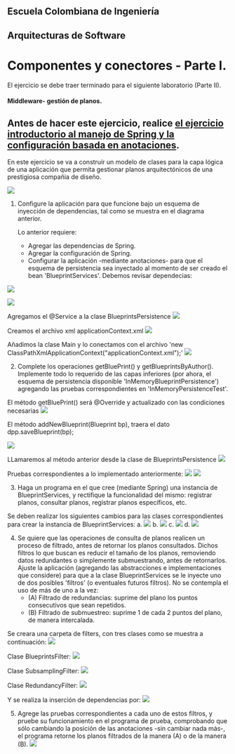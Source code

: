## Escuela Colombiana de Ingeniería

## Arquitecturas de Software

# Componentes y conectores - Parte I.

El ejercicio se debe traer terminado para el siguiente laboratorio (Parte II).

#### Middleware- gestión de planos.


## Antes de hacer este ejercicio, realice [el ejercicio introductorio al manejo de Spring y la configuración basada en anotaciones](https://github.com/ARSW-ECI/Spring_LightweightCont_Annotation-DI_Example).

En este ejercicio se va a construír un modelo de clases para la capa lógica de una aplicación que permita gestionar planos arquitectónicos de una prestigiosa compañia de diseño. 

![](img/ClassDiagram1.png)

1. Configure la aplicación para que funcione bajo un esquema de inyección de dependencias, tal como se muestra en el diagrama anterior.


	Lo anterior requiere:

	* Agregar las dependencias de Spring.
	* Agregar la configuración de Spring.
	* Configurar la aplicación -mediante anotaciones- para que el esquema de persistencia sea inyectado al momento de ser creado el bean 'BlueprintServices'.
Debemos revisar dependecias:

![](./img/media/Image1.jpeg)

![](./img/media/Image2.jpeg)

Agregamos el @Service a la clase BlueprintsPersistence
![](./img/media/Image3.jpeg)

Creamos el archivo xml applicationContext.xml
![](./img/media/Image5.jpeg)

Añadimos la clase Main y lo conectamos con el archivo 'new ClassPathXmlApplicationContext("applicationContext.xml");'
![](./img/media/Image4.jpeg)

2. Complete los operaciones getBluePrint() y getBlueprintsByAuthor(). Implemente todo lo requerido de las capas inferiores (por ahora, el esquema de persistencia disponible 'InMemoryBlueprintPersistence') agregando las pruebas correspondientes en 'InMemoryPersistenceTest'.

El método getBluePrint() será @Override y actualizado con las condiciones necesarias
![](./img/media/Image6.jpeg)

El método addNewBlueprint(Blueprint bp), traera el dato dpp.saveBlueprint(bp);

![](./img/media/Image7.jpeg)

LLamaremos al método anterior desde la clase de BlueprintsPersistence
![](./img/media/Image8.jpeg)

Pruebas correspondientes a lo implementado anteriormente:
![](./img/media/Image9.jpeg)
![](./img/media/Image10.jpeg)

3. Haga un programa en el que cree (mediante Spring) una instancia de BlueprintServices, y rectifique la funcionalidad del mismo: registrar planos, consultar planos, registrar planos específicos, etc.

Se deben realizar los siguientes cambios para las clases correspondientes para crear la instancia de BlueprintServices:
a.
![](./img/media/Image11.jpeg)
b.
![](./img/media/Image12.jpeg)
c.
![](./img/media/Image13.jpeg)
d.
![](./img/media/Image14.jpeg)

4. Se quiere que las operaciones de consulta de planos realicen un proceso de filtrado, antes de retornar los planos consultados. Dichos filtros lo que buscan es reducir el tamaño de los planos, removiendo datos redundantes o simplemente submuestrando, antes de retornarlos. Ajuste la aplicación (agregando las abstracciones e implementaciones que considere) para que a la clase BlueprintServices se le inyecte uno de dos posibles 'filtros' (o eventuales futuros filtros). No se contempla el uso de más de uno a la vez:
	* (A) Filtrado de redundancias: suprime del plano los puntos consecutivos que sean repetidos.
	* (B) Filtrado de submuestreo: suprime 1 de cada 2 puntos del plano, de manera intercalada.

Se creara una carpeta de filters, con tres clases como se muestra a continuación:
![](./img/media/Image15.jpeg)

Clase BlueprintsFilter:
![](./img/media/Image19.jpeg)

Clase SubsamplingFilter:
![](./img/media/Image16.jpeg)

Clase RedundancyFilter:
![](./img/media/Image17.jpeg)

Y se realiza la inserción de dependencias por:
![](./img/media/Image18.jpeg)

5. Agrege las pruebas correspondientes a cada uno de estos filtros, y pruebe su funcionamiento en el programa de prueba, comprobando que sólo cambiando la posición de las anotaciones -sin cambiar nada más-, el programa retorne los planos filtrados de la manera (A) o de la manera (B). 
![](./img/media/Image20.jpeg)
